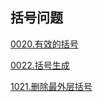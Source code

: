 ## 括号问题


[0020.有效的括号](0020.有效的括号.md)

[0022.括号生成](../backtracing/0022.括号生成.md)

[1021.删除最外层括号](1021.删除最外层括号.md)